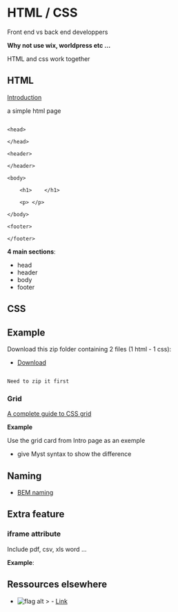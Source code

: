 # HTML / CSS

Front end vs back end developpers

**Why not use wix, worldpress etc ...**

HTML and css work together


## HTML

[Introduction](https://html.spec.whatwg.org/dev/introduction.html#background)

a simple html page

```

<head>

</head>

<header>

</header>

<body>

	<h1>	</h1>

	<p>	</p>

</body>

<footer>

</footer>

```

**4 main sections**:

- head
- header
- body
- footer



## CSS




## Example

Download this zip folder containing 2 files (1 html - 1 css):

- [Download](Project/)

```{warning}

Need to zip it first

```

### Grid

[A complete guide to CSS grid](https://css-tricks.com/snippets/css/complete-guide-grid/)

**Example**

Use the grid card from Intro page as an exemple
- give Myst syntax to show the difference



## Naming

- [BEM naming](http://getbem.com/)




## Extra feature

### iframe attribute

Include pdf, csv, xls word ...

**Example**:


    



## Ressources elsewhere

- ![flag alt >](../../../../Docs/Svg_icons/flag-for-flag-france-svgrepo-com.svg) - [Link](https://jenseign.com/)